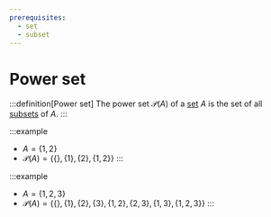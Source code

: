 ```yaml
---
prerequisites:
  - set
  - subset
---
```


# Power set

:::definition[Power set]
The power set $\mathcal{P}(A)$ of a [set]() $A$ is the set of all [subsets](subset) of $A$.
:::

:::example
- $A = \{1, 2\}$
- $\mathcal{P}(A) = \big\{\{\}, \{1\}, \{2\}, \{1,2\}\big\}$
:::

:::example
- $A = \{1, 2, 3\}$
- $\mathcal{P}(A) = \big\{\{\}, \{1\}, \{2\}, \{3\}, \{1,2\}, \{2,3\}, \{1,3\}, \{1,2,3\}\big\}$
:::

